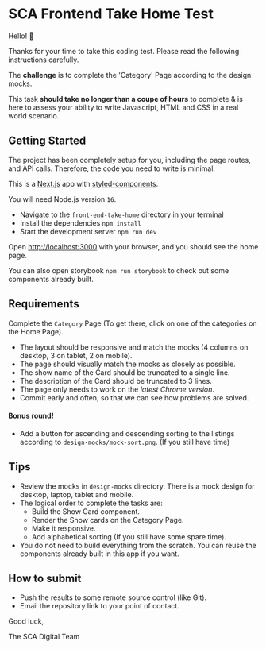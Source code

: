 # SCA Frontend Take Home Test

Hello! 👋

Thanks for your time to take this coding test. Please read the following instructions carefully.

The **challenge** is to complete the 'Category' Page according to the design mocks.

This task **should take no longer than a coupe of hours** to complete & is here to assess your ability to write Javascript, HTML and CSS in a real world scenario.

## Getting Started
The project has been completely setup for you, including the page routes, and API calls. Therefore, the code you need to write is minimal.

This is a [Next.js](https://nextjs.org/) app with [styled-components](https://styled-components.com/).

You will need Node.js version `16`.

- Navigate to the `front-end-take-home` directory in your terminal
- Install the dependencies `npm install`
- Start the development server `npm run dev`

Open [http://localhost:3000](http://localhost:3000) with your browser, and you should see the home page.

You can also open storybook `npm run storybook` to check out some components already built.

## Requirements

Complete the `Category` Page (To get there, click on one of the categories on the Home Page).

- The layout should be responsive and match the mocks (4 columns on desktop, 3 on tablet, 2 on mobile).
- The page should visually match the mocks as closely as possible.
- The show name of the Card should be truncated to a single line.
- The description of the Card should be truncated to 3 lines.
- The page only needs to work on the *latest Chrome version*.
- Commit early and often, so that we can see how problems are solved.

#### Bonus round!
- Add a button for ascending and descending sorting to the listings according to `design-mocks/mock-sort.png`. (If you still have time)

## Tips
- Review the mocks in `design-mocks` directory. There is a mock design for desktop, laptop, tablet and mobile.
- The logical order to complete the tasks are:
  - Build the Show Card component.
  - Render the Show cards on the Category Page.
  - Make it responsive.
  - Add alphabetical sorting (If you still have some spare time).
- You do not need to build everything from the scratch. You can reuse the components already built in this app if you want.

## How to submit

- Push the results to some remote source control (like Git).
- Email the repository link to your point of contact.

Good luck,

The SCA Digital Team

